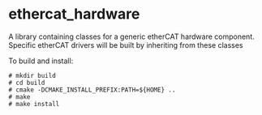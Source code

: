 # ethercat_hardware
A library containing classes for a generic etherCAT hardware component.
Specific etherCAT drivers will be built by inheriting from these classes

To build and install:

```
# mkdir build
# cd build
# cmake -DCMAKE_INSTALL_PREFIX:PATH=${HOME} ..
# make
# make install
```
